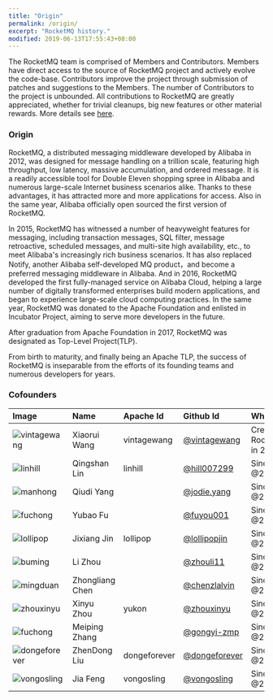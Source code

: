 ```yaml
---
title: "Origin"
permalink: /origin/
excerpt: "RocketMQ history."
modified: 2019-06-13T17:55:43+08:00
---
```


The RocketMQ team is comprised of Members and Contributors. Members have direct access to the source of RocketMQ project and actively evolve the code-base. Contributors improve the project through submission of patches and suggestions to the Members. The number of Contributors to the project is unbounded. All contributions to RocketMQ are greatly appreciated, whether for trivial cleanups, big new features or other material rewards. More details see [here](https://github.com/apache/rocketmq/blob/master/CONTRIBUTING.md).

### Origin

RocketMQ, a distributed messaging middleware developed by Alibaba in 2012,  was designed for message handling on a trillion scale, featuring high throughput, low latency, massive accumulation, and ordered message. It is a readily accessible tool for Double Eleven shopping spree in Alibaba and numerous large-scale Internet business scenarios alike. Thanks to these advantages, it has attracted more and more applications for access. Also in the same year, Alibaba officially open sourced the first version of RocketMQ.

In 2015, RocketMQ has witnessed a number of heavyweight features for messaging, including transaction messages, SQL filter, message retroactive, scheduled messages, and multi-site high availability, etc., to meet Alibaba's increasingly rich business scenarios. It has also replaced Notify, another Alibaba self-developed MQ product，and become a preferred messaging middleware in Alibaba. And in 2016, RocketMQ developed the first fully-managed service on Alibaba Cloud, helping a large number of digitally transformed enterprises build modern applications, and began to experience large-scale cloud computing practices. In the same year, RocketMQ was donated to the Apache Foundation and enlisted in Incubator Project, aiming to serve more developers in the future.

After graduation from Apache Foundation in 2017, RocketMQ was designated as Top-Level Project(TLP).

From birth to maturity, and finally being an Apache TLP, the success of RocketMQ is inseparable from the efforts of its founding teams and numerous developers for years.


### Cofounders

| Image | Name | Apache Id | Github Id | When |
|:---|:---|:---|:---|:---|
|![vintagewang](/assets/images/about/vintagewang.jpeg)| Xiaorui Wang | vintagewang | [@vintagewang](https://github.com/vintagewang)| Create RocketMQ in 2012 |
|![linhill](/assets/images/about/linqingshan.png)| Qingshan Lin| linhill | [@hill007299](https://github.com/hill007299) | Since @2013|
| ![manhong](/assets/images/about/manhong.png)| Qiudi Yang|   | [@jodie.yang](https://github.com/YangJodie) | Since @2013|
| ![fuchong](/assets/images/about/fuchong.png)| Yubao Fu|  | [@fuyou001](https://github.com/fuyou001) | Since @2013|
|![lollipop](/assets/images/about/lollipop.jpeg)| Jixiang Jin| lollipop | [@lollipopjin](https://github.com/lollipopjin) | Since @2014|
| ![buming](/assets/images/about/buming.png)| Li Zhou| | [@zhouli11](https://github.com/zhouli11) | Since @2014|
| ![mingduan](/assets/images/about/mingduan.png)| Zhongliang Chen|  | [@chenzlalvin](https://github.com/chenzlalvin) | Since @2015|
|![zhouxinyu](/assets/images/about/zhouxinyu.png)| Xinyu Zhou| yukon | [@zhouxinyu](https://github.com/zhouxinyu) | Since @2016|
|![fuchong](/assets/images/about/gongyi.png) | Meiping Zhang|  | [@gongyi-zmp](https://github.com/gongyi-zmp) | Since @2016|
|![dongeforever](/assets/images/about/dongeforever.jpeg)| ZhenDong Liu| dongeforever | [@dongeforever](https://github.com/dongeforever) | Since @2016|
|![vongosling](/assets/images/about/vongosling.jpeg)| Jia Feng| vongosling |[@vongosling](https://github.com/vongosling) | Since @2016|
